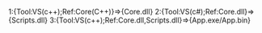 1:{Tool:VS(c++);Ref:Core(C++)}=>{Core.dll}
2:{Tool:VS(c#);Ref:Core.dll}=>{Scripts.dll}
3:{Tool:VS(c++);Ref:Core.dll,Scripts.dll}=>{App.exe/App.bin}
